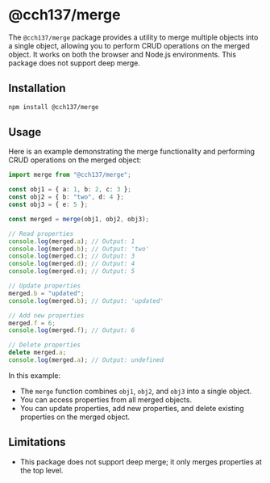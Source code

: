 # @cch137/merge

The `@cch137/merge` package provides a utility to merge multiple objects into a single object, allowing you to perform CRUD operations on the merged object. It works on both the browser and Node.js environments. This package does not support deep merge.

## Installation

```bash
npm install @cch137/merge
```

## Usage

Here is an example demonstrating the merge functionality and performing CRUD operations on the merged object:

```typescript
import merge from "@cch137/merge";

const obj1 = { a: 1, b: 2, c: 3 };
const obj2 = { b: "two", d: 4 };
const obj3 = { e: 5 };

const merged = merge(obj1, obj2, obj3);

// Read properties
console.log(merged.a); // Output: 1
console.log(merged.b); // Output: 'two'
console.log(merged.c); // Output: 3
console.log(merged.d); // Output: 4
console.log(merged.e); // Output: 5

// Update properties
merged.b = "updated";
console.log(merged.b); // Output: 'updated'

// Add new properties
merged.f = 6;
console.log(merged.f); // Output: 6

// Delete properties
delete merged.a;
console.log(merged.a); // Output: undefined
```

In this example:

- The `merge` function combines `obj1`, `obj2`, and `obj3` into a single object.
- You can access properties from all merged objects.
- You can update properties, add new properties, and delete existing properties on the merged object.

## Limitations

- This package does not support deep merge; it only merges properties at the top level.
